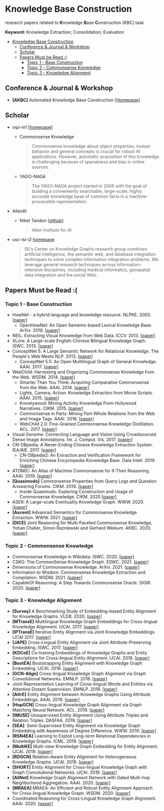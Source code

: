 # Knowledge Base Construction

research papers related to **K**nowledge **B**ase **C**onstruction (KBC) task

**Keyword:** Knowledge Extraction; Consolidation; Evaluation

- [Knowledge Base Construction](#knowledge-base-construction)
  - [Conference & Journal & Workshop](#conference--journal--workshop)
  - [Scholar](#scholar)
  - [Papers Must be Read :(](#papers-must-be-read-)
    - [Topic 1 - Base Construction](#topic-1---base-construction)
    - [Topic 2 - Commonsense Knowledge](#topic-2---commonsense-knowledge)
    - [Topic 3 - Knowledge Alignment](#topic-3---knowledge-alignment)


## Conference & Journal & Workshop

- **[AKBC]** Automated Knowledge Base Construction [[Homepage]](https://www.akbc.ws/)

## Scholar

- mpi-inf [[homepage]](https://www.mpi-inf.mpg.de/departments/databases-and-information-systems/research)
  - Commonsense Knowledge
    > Commonsense knowledge about object properties, human behavior and general concepts is crucial for robust AI applications. However, automatic acquisition of this knowledge is challenging because of sparseness and bias in online sources.
  - YAGO-NAGA
    > The YAGO-NAGA project started in 2006 with the goal of building a conveniently searchable, large-scale, highly accurate knowledge base of common facts in a machine-processible representation.

- AllenAI
  - Niket Tandon [[github]](https://github.com/nikett)
    > Allen Institute for AI

- usc-isi-i2 [homepage](https://usc-isi-i2.github.io/home/)
  > ISI's Center on Knowledge Graphs research group combines artificial intelligence, the semantic web, and database integration techniques to solve complex information integration problems. We leverage general research techniques across information-intensive disciplines, including medical informatics, geospatial data integration and the social Web.

  
## Papers Must be Read :(

### Topic 1 - Base Construction
- HowNet - a hybrid language and knowledge resource. NLPKE. 2003. [[paper]](https://ieeexplore.ieee.org/document/1276017)
  - OpenHowNet: An Open Sememe-based Lexical Knowledge Base. ArXiv. 2019. [[paper]](https://arxiv.org/abs/1901.09957)
- NEIL: Extracting Visual Knowledge from Web Data. ICCV. 2013. [[paper]](https://ieeexplore.ieee.org/document/6751285)
- XLore: A Large-scale English-Chinese Bilingual Knowledge Graph. ISWC. 2013. [[paper]](file:///C:/Users/yuyan/Zotero/storage/6LRLDPEV/31.html)
- ConceptNet 5: A Large Semantic Network for Relational Knowledge. The People's Web Meets NLP. 2013. [[paper]](https://doi.org/10.1007/978-3-642-35085-6_6)
  - ConceptNet 5.5: An Open Multilingual Graph of General Knowledge. AAAI. 2017. [[paper]](https://aaai.org/ocs/index.php/AAAI/AAAI17/paper/view/14972)
- WebChild: Harvesting and Organizing Commonsense Knowledge from the Web. WSDM. 2014. [[paper]](https://dl.acm.org/doi/10.1145/2556195.2556245)
  - Smarter Than You Think: Acquiring Comparative Commonsense from the Web. AAAI. 2014. [[paper]](https://www.aaai.org/ocs/index.php/AAAI/AAAI14/paper/view/8649)
  - Lights, Camera, Action: Knowledge Extraction from Movie Scripts. AAAI. 2015. [[paper]](https://dl.acm.org/doi/10.1145/2740908.2742756)
  - Knowlywood: Mining Activity Knowledge From Hollywood Narratives. CIKM. 2015. [[paper]](https://dl.acm.org/doi/10.1145/2806416.2806583)
  - Commonsense in Parts: Mining Part-Whole Relations from the Web and Image Tags. AAAI. 2016. [[paper]](https://www.aaai.org/ocs/index.php/AAAI/AAAI16/paper/view/12337)
  - WebChild 2.0: Fine-Grained Commonsense Knowledge Distillation. ACL. 2017. [[paper]](https://www.aclweb.org/anthology/P17-4020/)
- Visual Genome: Connecting Language and Vision Using Crowdsourced Dense Image Annotations. Int. J. Comput. Vis. 2017. [[paper]](https://link.springer.com/article/10.1007%2Fs11263-016-0981-7)
- CN-DBpedia: A Never-Ending Chinese Knowledge Extraction System. IEA/AIE. 2017. [[paper]](https://link.springer.com/chapter/10.1007%2F978-3-319-60045-1_44)
  - CN-DBpedia2: An Extraction and Verification Framework for Enriching Chinese Encyclopedia Knowledge Base. Data Intell. 2019. [[paper]](https://doi.org/10.1162/dint_a_00017)
- ATOMIC: An Atlas of Machine Commonsense for If-Then Reasoning. AAAI. 2019. [[paper]](https://doi.org/10.1609/aaai.v33i01.33013027)
- **[Quasimodo]** Commonsense Properties from Query Logs and Question Answering Forums. CIKM. 2019. [[paper]](https://dl.acm.org/doi/10.1145/3357384.3357955)
  - Inside Quasimodo: Exploring Construction and Usage of Commonsense Knowledge. CIKM. 2020 [[paper]](https://dl.acm.org/doi/10.1145/3340531.3417416)
- ASER: A Large-scale Eventuality Knowledge Graph. WWW. 2020. [[paper]](https://dl.acm.org/doi/10.1145/3366423.3380107)
- **[Ascent]** Advanced Semantics for Commonsense Knowledge Extraction. WWW. 2021. [[paper]](https://arxiv.org/abs/2011.00905)
- **[DICE]** Joint Reasoning for Multi-Faceted Commonsense Knowledge, Yohan Chalier, Simon Razniewski and Gerhard Weikum. AKBC. 2020. [[paper]](https://www.akbc.ws/2020/papers/QnPV72SZVt)

### Topic 2 - Commonsense Knowledge

- Commonsense Knowledge in Wikidata. ISWC. 2020. [[paper]](https://arxiv.org/abs/2008.08114)
- CSKG: The CommonSense Knowledge Graph. ESWC. 2021. [[paper]](https://arxiv.org/abs/2012.11490)
- Dimensions of Commonsense Knowledge. ArXiv. 2021. [[paper]](https://arxiv.org/abs/2101.04640)
- Information to Wisdom: Commonsense Knowledge Extraction and Compilation. WSDM. 2021. [[paper]](https://doi.org/10.1145/3437963.3441664)
- CapableOf Reasoning: A Step Towards Commonsense Oracle. SIGIR. 2020. [[paper]](https://dl.acm.org/doi/10.1145/3397271.3401251)

### Topic 3 - Knowledge Alignment

- **[Survey]** A Benchmarking Study of Embedding-based Entity Alignment for Knowledge Graphs. VLDB. 2020. [[paper]](http://www.vldb.org/pvldb/vol13/p2326-sun.pdf)
- **[MTransE]** Multilingual Knowledge Graph Embeddings for Cross-lingual Knowledge Alignment. IJCAI. 2017. [[paper]](https://www.ijcai.org/proceedings/2017/0209.pdf)
- **[IPTransE]** Iterative Entity Alignment via Joint Knowledge Embeddings. IJCAI 2017. [[paper]](https://www.ijcai.org/proceedings/2017/0595.pdf)
- **[JAPE]** Cross-Lingual Entity Alignment via Joint Attribute-Preserving Embedding. ISWC. 2017. [[paper]](https://link.springer.com/chapter/10.1007/978-3-319-68288-4_37)
- **[KDCoE]** Co-training Embeddings of Knowledge Graphs and Entity Descriptions for Cross-lingual Entity Alignment. IJCAI. 2018. [[paper]](https://www.ijcai.org/proceedings/2018/0556.pdf)
- **[BootEA]** Bootstrapping Entity Alignment with Knowledge Graph Embedding. IJCAI. 2018. [[paper]](https://www.ijcai.org/proceedings/2018/0611.pdf)
- **[GCN-Align]** Cross-lingual Knowledge Graph Alignment via Graph Convolutional Networks. EMNLP. 2018. [[paper]](https://www.aclweb.org/anthology/D18-1032)
- Joint Representation Learning of Cross-lingual Words and Entities via Attentive Distant Supervision. EMNLP. 2018. [[paper]](https://www.aclweb.org/anthology/D18-1021)
- **[AttrE]** Entity Alignment between Knowledge Graphs Using Attribute Embeddings. AAAI. 2019. [[paper]](https://people.eng.unimelb.edu.au/jianzhongq/papers/AAAI2019_EntityAlignment.pdf)
- **[HopGCN]** Cross-lingual Knowledge Graph Alignment via Graph Matching Neural Network. ACL. 2019. [[paper]](https://doi.org/10.18653/v1/p19-1304)
- **[IMUSE]** Unsupervised Entity Alignment Using Attribute Triples and Relation Triples. DASFAA. 2019. [[paper]](https://link.springer.com/content/pdf/10.1007%2F978-3-030-18576-3_22.pdf)
- **[SEA]**: Semi-Supervised Entity Alignment via Knowledge Graph Embedding with Awareness of Degree Difference. WWW. 2019. [[paper]](https://dl.acm.org/citation.cfm?id=3313646)
- **[RSN4EA]** Learning to Exploit Long-term Relational Dependencies in Knowledge Graphs. ICML. 2019. [[paper]](http://proceedings.mlr.press/v97/guo19c/guo19c.pdf)
- **[MultiKE]** Multi-view Knowledge Graph Embedding for Entity Alignment. IJCAI. 2019. [[paper]](https://www.ijcai.org/proceedings/2019/0754.pdf)
- **[RDGCN]** Relation-Aware Entity Alignment for Heterogeneous Knowledge Graphs. IJCAI. 2019. [[paper]](https://www.ijcai.org/proceedings/2019/0733.pdf)
- **[SHORT]** Entity Alignment for Cross-lingual Knowledge Graph with Graph Convolutional Networks. IJCAI. 2019. [[paper]](https://doi.org/10.24963/ijcai.2019/929)
- **[AliNet]** Knowledge Graph Alignment Network with Gated Multi-hop Neighborhood Aggregation. AAAI. 2020. [[paper]](https://aaai.org/ojs/index.php/AAAI/article/view/5354)
- **[MRAEA]** MRAEA: An Efficient and Robust Entity Alignment Approach for Cross-lingual Knowledge Graph. WSDM. 2020. [[paper]](https://doi.org/10.1145/3336191.3371804)
- Coordinated Reasoning for Cross-Lingual Knowledge Graph Alignment. AAAI. 2020. [[paper]](https://ojs.aaai.org/index.php/AAAI/article/view/6476)